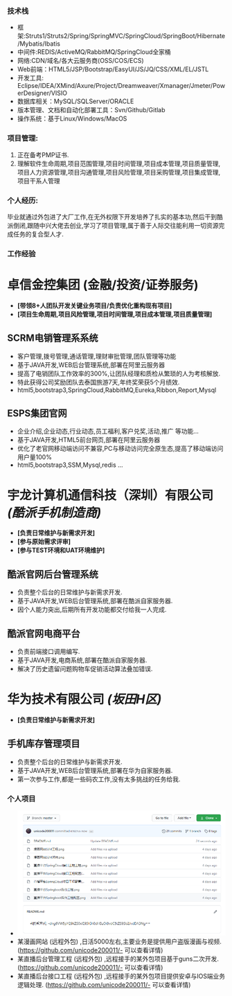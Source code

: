 ### 技术栈

-	框架:Struts1/Struts2/Spring/SpringMVC/SpringCloud/SpringBoot/Hibernate/Mybatis/Ibatis
- 中间件:REDIS/ActiveMQ/RabbitMQ/SpringCloud全家桶
- 网络:CDN/域名/各大云服务商(OSS/COS/ECS)
- Web前端：HTML5/JSP/Bootstrap/EasyUI/JS/JQ/CSS/XML/EL/JSTL
- 开发工具: Eclipse/IDEA/XMind/Axure/Project/Dreamweaver/Xmanager/Jmeter/PowerDesigner/VISIO
- 数据库相关：MySQL/SQLServer/ORACLE
- 版本管理、文档和自动化部署工具：Svn/Github/Gitlab
- 操作系统：基于Linux/Windows/MacOS

### 项目管理:

1. 正在备考PMP证书.
2. 理解软件生命周期,项目范围管理,项目时间管理,项目成本管理,项目质量管理,项目人力资源管理,项目沟通管理,项目风险管理,项目采购管理,项目集成管理,项目干系人管理

### 个人经历:

毕业就通过外包进了大厂工作,在无外权限下开发培养了扎实的基本功,然后干到酷派倒闭,跟随中兴大佬去创业,学习了项目管理,属于善于人际交往能利用一切资源完成任务的复合型人才.

### 工作经验

# 卓信金控集团 (金融/投资/证券服务)
- **[带领8+人团队开发关键业务项目/负责优化重构现有项目]**
- **[项目生命周期,项目风险管理,项目时间管理,项目成本管理,项目质量管理]**

## SCRM电销管理系系统
- 客户管理,拨号管理,通话管理,理财审批管理,团队管理等功能
- 基于JAVA开发,WEB后台管理系统,部署在阿里云服务器
- 提高了电销团队工作效率的300%,让团队经理和质检从繁琐的人为考核解放.
- 特此获得公司奖励团队去泰国旅游7天,年终奖荣获5个月绩效.
- html5,bootstrap3,SpringCloud,RabbitMQ,Eureka,Ribbon,Report,Mysql

## ESPS集团官网
- 企业介绍,企业动态,行业动态,员工福利,客户兑奖,活动,推广 等功能...
- 基于JAVA开发,HTML5前台网页,部署在阿里云服务器
- 优化了老官网移动端访问不兼容,PC与移动访问完全原生态,提高了移动端访问用户量100%
- html5,bootstrap3,SSM,Mysql,redis ...

# 宇龙计算机通信科技（深圳）有限公司 _(酷派手机制造商)_
- **[负责日常维护与新需求开发]**
- **[参与原始需求评审]**
- **[参与TEST环境和UAT环境维护]**

## 酷派官网后台管理系统
- 负责整个后台的日常维护与新需求开发.
- 基于JAVA开发,WEB后台管理系统,部署在酷派自家服务器.
- 因个人能力突出,后期所有开发功能都交付给我一人完成.

## 酷派官网电商平台
- 负责前端接口调用编写.
- 基于JAVA开发,电商系统,部署在酷派自家服务器.
- 解决了历史遗留问题购物车促销活动算法叠加错误.

# 华为技术有限公司 _(坂田H区)_
- **[负责日常维护与新需求开发]**

## 手机库存管理项目
- 负责整个后台的日常维护与新需求开发.
- 基于JAVA开发,WEB后台管理系统,部署在华为自家服务器.
- 第一次参与工作,都是一些码农工作,没有太多挑战的任务给我.

### 个人项目

 -  ![Image text](https://github.com/unicode200011/-/blob/master/~.png)
 - 某漫画网站 (远程外包) ,日活5000左右,主要业务是提供用户盗版漫画与视频. (https://github.com/unicode200011/- 可以查看详情)
 - 某直播后台管理工程 (远程外包) ,远程接手的某外包项目基于guns二次开发. (https://github.com/unicode200011/- 可以查看详情)
 - 某直播后台接口工程 (远程外包) ,远程接手的某外包项目提供安卓与IOS端业务逻辑处理. (https://github.com/unicode200011/- 可以查看详情)
